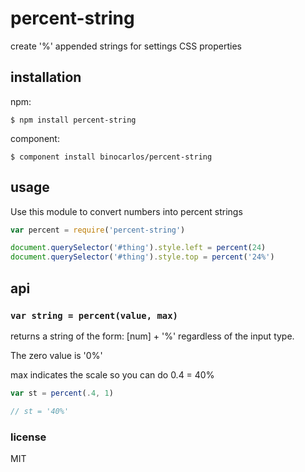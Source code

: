 percent-string
==============

create '%' appended strings for settings CSS properties

## installation

npm:

```
$ npm install percent-string
```

component:

```
$ component install binocarlos/percent-string
```

## usage

Use this module to convert numbers into percent strings

```js
var percent = require('percent-string')

document.querySelector('#thing').style.left = percent(24)
document.querySelector('#thing').style.top = percent('24%')
```

## api

### `var string = percent(value, max)`

returns a string of the form: [num] + '%' regardless of the input type.

The zero value is '0%'

max indicates the scale so you can do 0.4 = 40%

```js
var st = percent(.4, 1)

// st = '40%'
```

### license

MIT